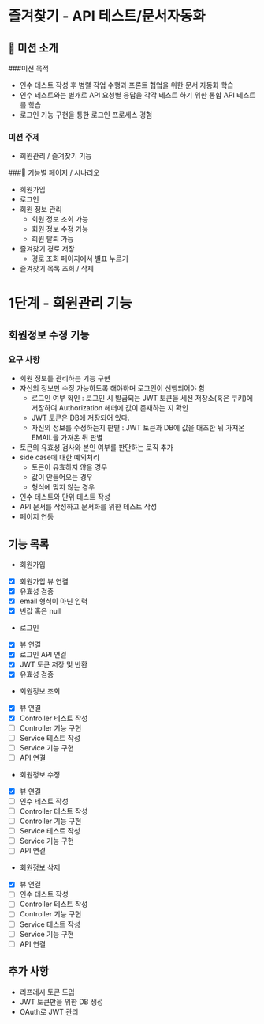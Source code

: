 # 즐겨찾기 - API 테스트/문서자동화

## 🤔 미션 소개

###미션 목적

- 인수 테스트 작성 후 병렬 작업 수행과 프론트 협업을 위한 문서 자동화 학습
- 인수 테스트와는 별개로 API 요청별 응답을 각각 테스트 하기 위한 통합 API 테스트를 학습
- 로그인 기능 구현을 통한 로그인 프로세스 경험

### 미션 주제
- 회원관리 / 즐겨찾기 기능

###📱 기능별 페이지 / 시나리오
- 회원가입
- 로그인
- 회원 정보 관리
    - 회원 정보 조회 가능
    - 회원 정보 수정 가능
    - 회원 탈퇴 가능
- 즐겨찾기 경로 저장
    - 경로 조회 페이지에서 별표 누르기
- 즐겨찾기 목록 조회 / 삭제

# 1단계 - 회원관리 기능

## 회원정보 수정 기능

### 요구 사항
- 회원 정보를 관리하는 기능 구현
- 자신의 정보만 수정 가능하도록 해야하며 로그인이 선행되어야 함
    - 로그인 여부 확인 : 로그인 시 발급되는 JWT 토큰을 세션 저장소(혹은 쿠키)에 저장하여 Authorization 헤더에 값이 존재하는 지 확인
    - JWT 토큰은 DB에 저장되어 있다.
    - 자신의 정보를 수정하는지 판별 : JWT 토큰과 DB에 값을 대조한 뒤 가져온 EMAIL을 가져온 뒤 판별
- 토큰의 유효성 검사와 본인 여부를 판단하는 로직 추가
- side case에 대한 예외처리
    - 토큰이 유효하지 않을 경우
    - 값이 안들어오는 경우
    - 형식에 맞지 않는 경우
- 인수 테스트와 단위 테스트 작성
- API 문서를 작성하고 문서화를 위한 테스트 작성
- 페이지 연동

## 기능 목록

- 회원가입
 - [x] 회원가입 뷰 연결
 - [x] 유효성 검증
  - [x] email 형식이 아닌 입력
  - [x] 빈값 혹은 null
  
- 로그인
 - [x] 뷰 연결
 - [x] 로그인 API 연결
 - [x] JWT 토큰 저장 및 반환
 - [x] 유효성 검증
 
- 회원정보 조회
 - [x] 뷰 연결
 - [x] Controller 테스트 작성
 - [ ] Controller 기능 구현 
 - [ ] Service 테스트 작성
 - [ ] Service 기능 구현
 - [ ] API 연결
 
- 회원정보 수정
 - [x] 뷰 연결
 - [ ] 인수 테스트 작성
 - [ ] Controller 테스트 작성
 - [ ] Controller 기능 구현 
 - [ ] Service 테스트 작성
 - [ ] Service 기능 구현
 - [ ] API 연결
 
- 회원정보 삭제
 - [x] 뷰 연결
 - [ ] 인수 테스트 작성
 - [ ] Controller 테스트 작성
 - [ ] Controller 기능 구현 
 - [ ] Service 테스트 작성
 - [ ] Service 기능 구현
 - [ ] API 연결
 
## 추가 사항
- 리프레시 토큰 도입
- JWT 토큰만을 위한 DB 생성
- OAuth로 JWT 관리